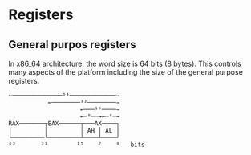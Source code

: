 # Registers

## General purpos registers

In x86_64 architecture, the word size is 64 bits (8 bytes). This controls many aspects of the platform including the size of the general purpose registers.


```
←──────────────⁶⁴─────────────→
           ←────────³²────────→
                    ←───¹⁶────→
                    ←─⁸──→←─⁸─→
RAX───────┬EAX──────┬───AX────┐
│         │         │ AH │ AL │
└─────────└─────────┴────┴────┘
⁶³       ³¹        ¹⁵    ⁷    ⁰   bits
```
